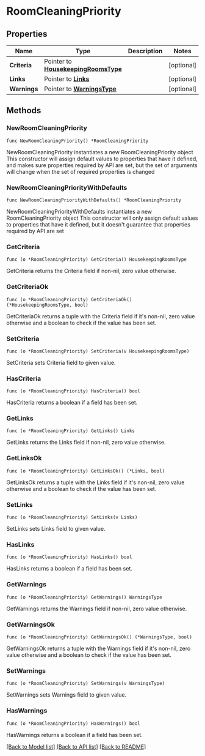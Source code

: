 # RoomCleaningPriority

## Properties

Name | Type | Description | Notes
------------ | ------------- | ------------- | -------------
**Criteria** | Pointer to [**HousekeepingRoomsType**](HousekeepingRoomsType.md) |  | [optional] 
**Links** | Pointer to [**Links**](Links.md) |  | [optional] 
**Warnings** | Pointer to [**WarningsType**](WarningsType.md) |  | [optional] 

## Methods

### NewRoomCleaningPriority

`func NewRoomCleaningPriority() *RoomCleaningPriority`

NewRoomCleaningPriority instantiates a new RoomCleaningPriority object
This constructor will assign default values to properties that have it defined,
and makes sure properties required by API are set, but the set of arguments
will change when the set of required properties is changed

### NewRoomCleaningPriorityWithDefaults

`func NewRoomCleaningPriorityWithDefaults() *RoomCleaningPriority`

NewRoomCleaningPriorityWithDefaults instantiates a new RoomCleaningPriority object
This constructor will only assign default values to properties that have it defined,
but it doesn't guarantee that properties required by API are set

### GetCriteria

`func (o *RoomCleaningPriority) GetCriteria() HousekeepingRoomsType`

GetCriteria returns the Criteria field if non-nil, zero value otherwise.

### GetCriteriaOk

`func (o *RoomCleaningPriority) GetCriteriaOk() (*HousekeepingRoomsType, bool)`

GetCriteriaOk returns a tuple with the Criteria field if it's non-nil, zero value otherwise
and a boolean to check if the value has been set.

### SetCriteria

`func (o *RoomCleaningPriority) SetCriteria(v HousekeepingRoomsType)`

SetCriteria sets Criteria field to given value.

### HasCriteria

`func (o *RoomCleaningPriority) HasCriteria() bool`

HasCriteria returns a boolean if a field has been set.

### GetLinks

`func (o *RoomCleaningPriority) GetLinks() Links`

GetLinks returns the Links field if non-nil, zero value otherwise.

### GetLinksOk

`func (o *RoomCleaningPriority) GetLinksOk() (*Links, bool)`

GetLinksOk returns a tuple with the Links field if it's non-nil, zero value otherwise
and a boolean to check if the value has been set.

### SetLinks

`func (o *RoomCleaningPriority) SetLinks(v Links)`

SetLinks sets Links field to given value.

### HasLinks

`func (o *RoomCleaningPriority) HasLinks() bool`

HasLinks returns a boolean if a field has been set.

### GetWarnings

`func (o *RoomCleaningPriority) GetWarnings() WarningsType`

GetWarnings returns the Warnings field if non-nil, zero value otherwise.

### GetWarningsOk

`func (o *RoomCleaningPriority) GetWarningsOk() (*WarningsType, bool)`

GetWarningsOk returns a tuple with the Warnings field if it's non-nil, zero value otherwise
and a boolean to check if the value has been set.

### SetWarnings

`func (o *RoomCleaningPriority) SetWarnings(v WarningsType)`

SetWarnings sets Warnings field to given value.

### HasWarnings

`func (o *RoomCleaningPriority) HasWarnings() bool`

HasWarnings returns a boolean if a field has been set.


[[Back to Model list]](../README.md#documentation-for-models) [[Back to API list]](../README.md#documentation-for-api-endpoints) [[Back to README]](../README.md)


